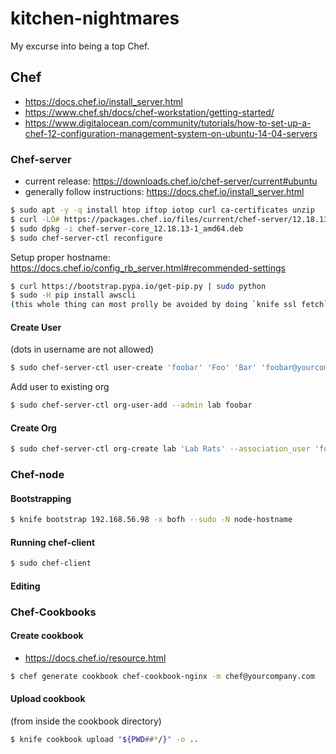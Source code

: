 # kitchen-nightmares
My excurse into being a top Chef.

## Chef

* https://docs.chef.io/install_server.html
* https://www.chef.sh/docs/chef-workstation/getting-started/
* https://www.digitalocean.com/community/tutorials/how-to-set-up-a-chef-12-configuration-management-system-on-ubuntu-14-04-servers

### Chef-server

* current release: https://downloads.chef.io/chef-server/current#ubuntu
* generally follow instructions: https://docs.chef.io/install_server.html

```bash
$ sudo apt -y -q install htop iftop iotop curl ca-certificates unzip
$ curl -LO# https://packages.chef.io/files/current/chef-server/12.18.13/ubuntu/16.04/chef-server-core_12.18.13-1_amd64.deb
$ sudo dpkg -i chef-server-core_12.18.13-1_amd64.deb
$ sudo chef-server-ctl reconfigure
```

Setup proper hostname: https://docs.chef.io/config_rb_server.html#recommended-settings

```bash
$ curl https://bootstrap.pypa.io/get-pip.py | sudo python
$ sudo -H pip install awscli
(this whole thing can most prolly be avoided by doing `knife ssl fetch`: https://getchef.zendesk.com/hc/en-us/articles/204831396-How-to-make-ChefDK-tools-trust-untrusted-SSL-certificates)
```

#### Create User

(dots in username are not allowed)

```bash
$ sudo chef-server-ctl user-create 'foobar' 'Foo' 'Bar' 'foobar@yourcompany.com' 'ReallyStr0ngPassword!' --filename foo.bar.pem
```

Add user to existing org

```bash
$ sudo chef-server-ctl org-user-add --admin lab foobar
```

#### Create Org

```bash
$ sudo chef-server-ctl org-create lab 'Lab Rats' --association_user 'foobar' --filename lab-validator.pem
```

### Chef-node

#### Bootstrapping

```bash
$ knife bootstrap 192.168.56.98 -x bofh --sudo -N node-hostname
```

#### Running chef-client

```bash
$ sudo chef-client
```

#### Editing



### Chef-Cookbooks

#### Create cookbook

* https://docs.chef.io/resource.html

```bash
$ chef generate cookbook chef-cookbook-nginx -m chef@yourcompany.com
```

#### Upload cookbook

(from inside the cookbook directory)

```bash
$ knife cookbook upload "${PWD##*/}" -o ..
```
